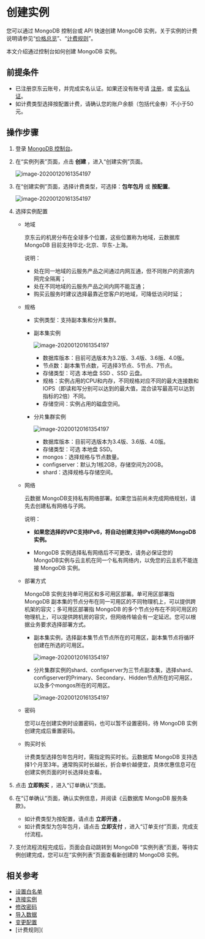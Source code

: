 # 创建实例

您可以通过 MongoDB 控制台或 API 快速创建 MongoDB 实例，关于实例的计费说明请参见“[价格总览](../Pricing/Billing-Overview.md)”、“[计费规则](../Pricing/Billing-Rules.md)”。

本文介绍通过控制台如何创建 MongoDB 实例。

## 前提条件

- 已注册京东云账号，并完成实名认证。如果还没有账号请 [注册](https://accounts.jdcloud.com/p/regPage?source=jdcloud%26ReturnUrl=%2f%2fuc.jdcloud.com%2fpassport%2fcomplete%3freturnUrl%3dhttp%3A%2F%2Fuc.jdcloud.com%2Fredirect%2FloginRouter%3FreturnUrl%3Dhttps%253A%252F%252Fwww.jdcloud.com%252Fhelp%252Fdetail%252F734%252FisCatalog%252F1)，或 [实名认证](https://uc.jdcloud.com/account/certify)。
- 如计费类型选择按配置计费，请确认您的账户余额（包括代金券）不小于50元。

## 操作步骤

1. 登录 [MongoDB 控制台](https://mongodb-console.jdcloud.com/mongodb)。

2. 在“实例列表”页面，点击 **创建** ，进入“创建实例”页面。

   ![image-20200120161354197](../../../../image/mongodb/mongo-047.png)

3. 在“创建实例”页面，选择计费类型，可选择：**包年包月** 或 **按配置**。

   ![image-20200120161354197](../../../../image/mongodb/mongo-110.png)

4. 选择实例配置

   - 地域

     京东云的机房分布在全球多个位置，这些位置称为地域，云数据库 MongoDB 目前支持华北-北京、华东-上海。

     说明：

     - 处在同一地域的云服务产品之间通过内网互通，但不同账户的资源内网完全隔离；
     - 处在不同地域的云服务产品之间内网不能互通；
     - 购买云服务时建议选择最靠近您客户的地域，可降低访问时延；

   - 规格

     - 实例类型：支持副本集和分片集群。

     - 副本集实例

       ![image-20200120161354197](../../../../image/mongodb/mongo-111.png)

       - 数据库版本：目前可选版本为3.2版、3.4版、3.6版、4.0版。
       - 节点数：副本集节点数，可选择3节点、5节点、7节点。
       - 存储类型：可选 本地盘 SSD 、SSD 云盘。
       - 规格：实例占用的CPU和内存，不同规格对应不同的最大连接数和IOPS（即读和写分别可以达到的最大值，混合读写最高可以达到指标的2倍）不同。
       - 存储空间：实例占用的磁盘空间。

     - 分片集群实例

       ![image-20200120161354197](../../../../image/mongodb/mongo-050.png)

       - 数据库版本：目前可选版本为3.4版、3.6版、4.0版。
       - 存储类型：可选 本地盘 SSD。
       - mongos：选择规格与节点数量。
       - configserver：默认为1核2GB，存储空间为20GB。
       - shard：选择规格与存储空间。

   - 网络

     云数据 MongoDB支持私有网络部署。如果您当前尚未完成网络规划，请先去创建私有网络与子网。

     说明：

     - **如果您选择的VPC支持IPv6，将自动创建支持IPv6网络的MongoDB实例。**

     - MongoDB 实例选择私有网络后不可更改，请务必保证您的 MongoDB实例与云主机在同一个私有网络内，以免您的云主机不能连接 MongoDB 实例。

   - 部署方式

     MongoDB 实例支持单可用区和多可用区部署。单可用区部署指 MongoDB 副本集的节点分布在同一可用区的不同物理机上，可以提供跨机架的容灾；多可用区部署指 MongoDB 的多个节点分布在不同可用区的物理机上，可以提供跨机房的容灾，但网络传输会有一定延迟。您可以根据业务要求选择部署方式。

     - 副本集实例，选择副本集节点节点所在的可用区，副本集节点将循环创建在所选的可用区。

       ![image-20200120161354197](../../../../image/mongodb/mongo-052.png)

     - 分片集群实例的shard、configserver为三节点副本集，选择shard、configserver的Primary、Secondary、Hidden节点所在的可用区，以及多个mongos所在的可用区。

       ![image-20200120161354197](../../../../image/mongodb/mongo-051.png)

   - 密码

     您可以在创建实例时设置密码，也可以暂不设置密码，待 MongoDB 实例创建完成后重置密码。

   - 购买时长

     计费类型选择包年包月时，需指定购买时长。云数据库 MongoDB 支持选择1个月至3年。通常购买时长越长，折合单价越便宜，具体优惠信息可在创建实例页面的时长选择处查看。

5. 点击 **立即购买** ，进入“订单确认”页面。

6. 在“订单确认”页面，确认实例信息，并阅读《云数据库 MongoDB 服务条款》。

   - 如计费类型为按配置，请点击 **立即开通** 。
   - 如计费类型为包年包月，请点击 **立即支付** ，进入“订单支付”页面，完成支付流程。

7. 支付流程流程完成后，页面会自动跳转到 MongoDB “实例列表”页面，等待实例创建完成，您可以在“实例列表”页面查看新创建的 MongoDB 实例。

## 相关参考

- [设置白名单](Set-Whitelist.md)
- [连接实例](Connect-Instance.md)
- [修改密码](../Operation-Guide/Account-Management/Reset-Password.md)
- [导入数据](Import-Data.md)
- [变更配置](../Operation-Guide/Instance-Management/Modify-Instance-Spec.md)
- [计费规则](
